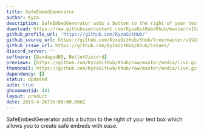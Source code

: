 ```yaml
---
title: SafeEmbedGenerator
author: Kyza
description: SafeEmbedGenerator adds a button to the right of your text box which allows you to create safe embeds with ease.
download: https://raw.githubusercontent.com/KyzaGitHub/Khub/master/v1%20Plugins/SafeEmbedGenerator/SafeEmbedGenerator.plugin.js
github_profile_url: 'https://github.com/KyzaGitHub/'
github_source_url: https://github.com/KyzaGitHub/Khub/tree/master/v1%20Plugins/SafeEmbedGenerator
github_issue_url: https://github.com/KyzaGitHub/Khub/issues/
discord_server: ''
software: [BandagedBD, BetterDiscord]
previews: [https://github.com/KyzaGitHub/Khub/raw/master/media/live.gif]
thumbnail: https://github.com/KyzaGitHub/Khub/raw/master/media/live.gif
dependency: []
status: Updated
auto: true
ghcommentid: 441
layout: product
date: 2019-4-26T16:00:00.000Z
---
```

SafeEmbedGenerator adds a button to the right of your text box which allows you to create safe embeds with ease.
